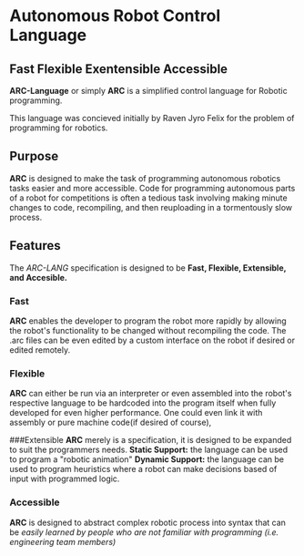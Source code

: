 Autonomous Robot Control Language
=================================
Fast Flexible Exentensible Accessible
------------------------------------------
__ARC-Language__ or simply __ARC__ is a simplified control language
for Robotic programming.

This language was concieved initially by Raven Jyro Felix for the
problem of programming for robotics.

## Purpose
__ARC__ is designed to make the task of programming autonomous robotics
tasks easier and more accessible. Code for programming autonomous
parts of a robot for competitions is often a tedious task involving
making minute changes to code, recompiling, and then reuploading
in a tormentously slow process.

## Features
The _ARC-LANG_ specification is designed to be __Fast, Flexible,
Extensible, and Accesible.__

### Fast
__ARC__ enables
the developer to program the robot more rapidly by allowing the robot's
functionality to be changed without recompiling the code. The .arc
files can be even edited by a custom interface on the robot if desired
or edited remotely.


### Flexible
__ARC__ can either be run via an interpreter or even assembled
into the robot's respective language to be hardcoded into the program
itself when fully developed for even higher performance. One could
even link it with assembly or pure machine code(if desired of course),

###Extensible
__ARC__ merely is a specification, it is designed to be expanded to suit
the programmers needs.
__Static Support:__ the language can be used to program a "robotic animation"
__Dynamic Support:__ the language can be used to program heuristics where a robot
can make decisions based of input with programmed logic.

### Accessible
__ARC__ is designed to abstract complex robotic process into syntax
that can be _easily learned by people who are not familiar with
programming (i.e. engineering team members)_ 
